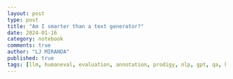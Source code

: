 ```yaml
---
layout: post
type: post
title: "Am I smarter than a text generator?"
date: 2024-01-16
category: notebook
comments: true
author: "LJ MIRANDA"
published: true
tags: [llm, humaneval, evaluation, annotation, prodigy, nlp, gpt, qa, hellaswag, winogrande]
---
```


